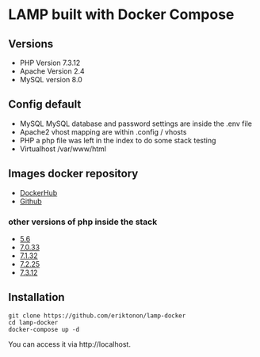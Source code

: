 # LAMP built with Docker Compose

## Versions 
* PHP Version 7.3.12
* Apache Version 2.4
* MySQL version 8.0

## Config default  
* MySQL MySQL database and password settings are inside the .env file
* Apache2 vhost mapping are within .config / vhosts
* PHP a php file was left in the index to do some stack testing
* Virtualhost /var/www/html

## Images docker repository
* [DockerHub](https://hub.docker.com/u/eriktonon)
* [Github](https://github.com/eriktonon/docker-images)

### other versions of php inside the stack
* [5.6](https://github.com/eriktonon/lamp-docker/tree/5.6)
* [7.0.33](https://github.com/eriktonon/lamp-docker/tree/7.0.33)
* [7.1.32](https://github.com/eriktonon/lamp-docker/tree/7.1.32)
* [7.2.25](https://github.com/eriktonon/lamp-docker/tree/7.2.25)
* [7.3.12](https://github.com/eriktonon/lamp-docker)

## Installation

```shell 
git clone https://github.com/eriktonon/lamp-docker
cd lamp-docker
docker-compose up -d
```

You can access it via http://localhost.

